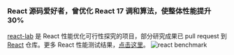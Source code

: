 ### React 源码爱好者，曾优化 React 17 调和算法，使整体性能提升 30%

[react-lab](https://github.com/guojin-long/react) 是 React 性能优化可行性探究的项目，部分研究成果已 pull request 到 [React](https://github.com/facebook/react) 仓库。更多 React 性能测试结果，[点击这里](https://krausest.github.io/js-framework-benchmark/2022/table_chrome_103.0.5060.53_osx.html)。
![react benchmark](https://guojin-long.github.io/guojin-long/images/react-benchmark.jpg "react benchmark")

<!--
**guojin-long/guojin-long** is a ✨ _special_ ✨ repository because its `README.md` (this file) appears on your GitHub profile.

Here are some ideas to get you started:

- 🔭 I’m currently working on ...
- 🌱 I’m currently learning ...
- 👯 I’m looking to collaborate on ...
- 🤔 I’m looking for help with ...
- 💬 Ask me about ...
- 📫 How to reach me: ...
- 😄 Pronouns: ...
- ⚡ Fun fact: ...
-->
